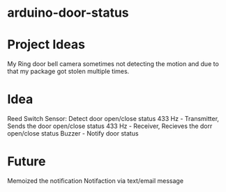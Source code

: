 # arduino-door-status

Project Ideas
==============
My Ring door bell camera sometimes not detecting the motion and due to that my package got stolen multiple times.


Idea
=====
Reed Switch Sensor: Detect door open/close status
433 Hz - Transmitter, Sends the door open/close status
433 Hz - Receiver, Recieves the dorr open/close status
Buzzer - Notify door status 

Future
======
Memoized the notification 
Notifaction via text/email message


